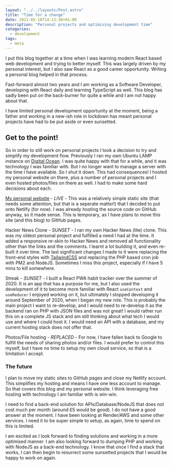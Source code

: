 ```yaml
---
layout: "../../layouts/Post.astro"
title: "Time for a change"
date: 2021-05-16T14:13:30+01:00
description: "Personal projects and optimising development time"
categories:
  - development
tags:
  - meta
---
```


I put this blog together at a time when I was learning modern React based web development and trying to better myself. This was largely driven by my personal interest, but I also saw React as a good career opportunity. Writing a personal blog helped in that process.

Fast-forward almost two years and I am working as a Software Developer, developing with React daily and learning TypeScript as well. This blog has sadly been put on the back-burner for quite a while and I am not happy about that.

I have limited personal development opportunity at the moment, being a father and working in a new-ish role in lockdown has meant personal projects have had to be put aside or even sunsetted.

<!--more-->

## Get to the point!

So in order to still work on personal projects I took a decision to try and simplify my development flow. Previously I ran my own Ubuntu LAMP instance on [Digital Ocean](https://www.digitalocean.com). I was quite happy with that for a while, and it was technology I was familiar with. But I no longer want to manage a server with the time I have available. So I shut it down. This had consequences! I hosted my personal website on there, plus a number of personal projects and I even hosted photos/files on there as well. I had to make some hard decisions about each.

[My personal website](https://www.neilmagee.com) - _LIVE_ - This was a relatively simple static site (that needs some attention, but that is a seperate matter!) that I decided to put onto Netlify (for now). I was already hosting the source code on GitHub anyway, so it made sense. This is temporary, as I have plans to move this site (and this blog) to GitHub pages.

Hacker News Clone - _SUNSET_ - I ran my own Hacker News (lite) clone. This was my oldest personal project and fulfilled a need I had at the time. It added a responsive re-skin to Hacker News and removed all functionality other than the links and the comments. I learnt a lot building it, and even re-built it over time. The last significant changes I made to it were replacing the front-end styles with [TailwindCSS](https://tailwindcss.com/) and replacing the PHP based cron job with PM2 and NodeJS. Sometimes I miss this project, especially if I have 5 mins to kill somewhere.

Streak - _SUNSET_ - I built a React PWA habit tracker over the summer of 2020. It is an app that has a purpose for me, but I also used the development of it to become more familiar with React `useContext` and `useReducer` I enjoyed working on it, but ultimately I stopped developing it around September of 2020, when I began my new role. This is probably the main project I want to re-develop, and I would need to re-develop it as the backend ran on PHP with JSON files and was not great! I would rather run this on a complete JS stack and am still thinking about what tech I would use and where I could host it. I would need an API with a database, and my current hosting stack does not offer that.

Photos/File hosting - _REPLACED_ - For now, I have fallen back to Google to fulfill the needs of sharing photos and/or files. I would prefer to control this myself, but I have no time to setup my own cloud service, so that is a limitation I accept.

### The future

I plan to move my static sites to GitHub pages and close my Netlify account. This simplifies my hosting and means I have one less account to manage. So that covers this blog and my personal website. I think leveraging free hosting with technology I am familiar with is win-win.

I need to find a back-end solution for APIs/Database/NodeJS that does not cost much per month (around £5 would be good). I do not have a good answer at the moment. I have been looking at Render/AWS and some other services. I need it to be super simple to setup, as again, time to spend on this is limited.

I am excited as I look forward to finding solutions and working in a more optimised manner. I am also looking forward to dumping PHP and working with NodeJS as a back-end technology. I know that once I find a stack that works, I can then begin to resurrect some sunsetted projects that I would be happy to work on again.

